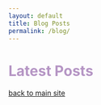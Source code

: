 ```yaml
---
layout: default
title: Blog Posts
permalink: /blog/
---
```


<h1 style="color:#b595c4;">Latest Posts</h1>





[back to main site](/)